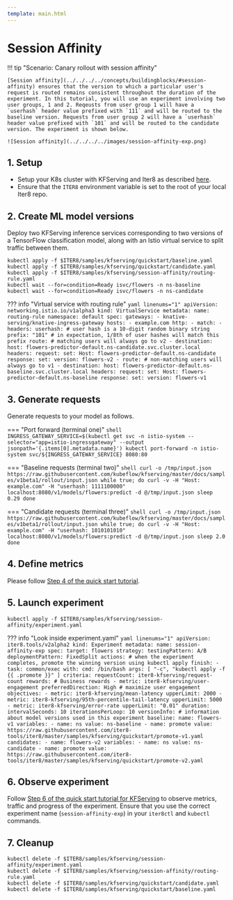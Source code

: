 ```yaml
---
template: main.html
---
```


# Session Affinity

!!! tip "Scenario: Canary rollout with session affinity"

    [Session affinity](../../../../concepts/buildingblocks/#session-affinity) ensures that the version to which a particular user's request is routed remains consistent throughout the duration of the experiment. In this tutorial, you will use an experiment involving two user groups, 1 and 2. Reqeusts from user group 1 will have a `userhash` header value prefixed with `111` and will be routed to the baseline version. Requests from user group 2 will have a `userhash` header value prefixed with `101` and will be routed to the candidate version. The experiment is shown below.

    ![Session affinity](../../../../images/session-affinity-exp.png)

## 1. Setup
* Setup your K8s cluster with KFServing and Iter8 as described [here](../../../../getting-started/quick-start/kfserving/platform-setup/).
* Ensure that the `ITER8` environment variable is set to the root of your local Iter8 repo.

## 2. Create ML model versions
Deploy two KFServing inference services corresponding to two versions of a TensorFlow classification model, along with an Istio virtual service to split traffic between them.

```shell
kubectl apply -f $ITER8/samples/kfserving/quickstart/baseline.yaml
kubectl apply -f $ITER8/samples/kfserving/quickstart/candidate.yaml
kubectl apply -f $ITER8/samples/kfserving/session-affinity/routing-rule.yaml
kubectl wait --for=condition=Ready isvc/flowers -n ns-baseline
kubectl wait --for=condition=Ready isvc/flowers -n ns-candidate
```

??? info "Virtual service with routing rule"
    ```yaml linenums="1"
    apiVersion: networking.istio.io/v1alpha3
    kind: VirtualService
    metadata:
      name: routing-rule
      namespace: default
    spec:
      gateways:
      - knative-serving/knative-ingress-gateway
      hosts:
      - example.com
      http:
      - match:
        - headers:
            userhash: # user hash is a 10-digit random binary string
              prefix: "101" # in expectation, 1/8th of user hashes will match this prefix
        route: # matching users will always go to v2
        - destination:
            host: flowers-predictor-default.ns-candidate.svc.cluster.local
          headers:
            request:
              set:
                Host: flowers-predictor-default.ns-candidate
            response:
              set:
                version: flowers-v2
      - route: # non-matching users will always go to v1
        - destination:
            host: flowers-predictor-default.ns-baseline.svc.cluster.local
          headers:
            request:
              set:
                Host: flowers-predictor-default.ns-baseline
            response:
              set:
                version: flowers-v1
    ```

## 3. Generate requests
Generate requests to your model as follows.

=== "Port forward (terminal one)"
    ```shell
    INGRESS_GATEWAY_SERVICE=$(kubectl get svc -n istio-system --selector="app=istio-ingressgateway" --output jsonpath='{.items[0].metadata.name}')
    kubectl port-forward -n istio-system svc/${INGRESS_GATEWAY_SERVICE} 8080:80
    ```

=== "Baseline requests (terminal two)"
    ```shell
    curl -o /tmp/input.json https://raw.githubusercontent.com/kubeflow/kfserving/master/docs/samples/v1beta1/rollout/input.json
    while true; do
    curl -v -H "Host: example.com" -H "userhash: 1111100000" localhost:8080/v1/models/flowers:predict -d @/tmp/input.json
    sleep 0.29
    done
    ```

=== "Candidate requests (terminal three)"
    ```shell
    curl -o /tmp/input.json https://raw.githubusercontent.com/kubeflow/kfserving/master/docs/samples/v1beta1/rollout/input.json
    while true; do
    curl -v -H "Host: example.com" -H "userhash: 1010101010" localhost:8080/v1/models/flowers:predict -d @/tmp/input.json
    sleep 2.0
    done
    ```

## 4. Define metrics
Please follow [Step 4 of the quick start tutorial](../../../../getting-started/quick-start/kfserving/tutorial/#4-define-metrics).

## 5. Launch experiment
```shell
kubectl apply -f $ITER8/samples/kfserving/session-affinity/experiment.yaml
```

??? info "Look inside experiment.yaml"
    ```yaml linenums="1"
    apiVersion: iter8.tools/v2alpha2
    kind: Experiment
    metadata:
      name: session-affinity-exp
    spec:
      target: flowers
      strategy:
        testingPattern: A/B
        deploymentPattern: FixedSplit
        actions:
          # when the experiment completes, promote the winning version using kubectl apply
          finish:
          - task: common/exec
            with:
              cmd: /bin/bash
              args: [ "-c", "kubectl apply -f {{ .promote }}" ]
      criteria:
        requestCount: iter8-kfserving/request-count
        rewards: # Business rewards
        - metric: iter8-kfserving/user-engagement
          preferredDirection: High # maximize user engagement
        objectives:
        - metric: iter8-kfserving/mean-latency
          upperLimit: 2000
        - metric: iter8-kfserving/95th-percentile-tail-latency
          upperLimit: 5000
        - metric: iter8-kfserving/error-rate
          upperLimit: "0.01"
      duration:
        intervalSeconds: 10
        iterationsPerLoop: 10
      versionInfo:
        # information about model versions used in this experiment
        baseline:
          name: flowers-v1
          variables:
          - name: ns
            value: ns-baseline
          - name: promote
            value: https://raw.githubusercontent.com/iter8-tools/iter8/master/samples/kfserving/quickstart/promote-v1.yaml
        candidates:
        - name: flowers-v2
          variables:
          - name: ns
            value: ns-candidate
          - name: promote
            value: https://raw.githubusercontent.com/iter8-tools/iter8/master/samples/kfserving/quickstart/promote-v2.yaml
    ```

## 6. Observe experiment
Follow [Step 6 of the quick start tutorial for KFServing](../../../../getting-started/quick-start/kfserving/tutorial/#6-understand-the-experiment) to observe metrics, traffic and progress of the experiment. Ensure that you use the correct experiment name (`session-affinity-exp`) in your `iter8ctl` and `kubectl` commands.

## 7. Cleanup
```shell
kubectl delete -f $ITER8/samples/kfserving/session-affinity/experiment.yaml
kubectl delete -f $ITER8/samples/kfserving/session-affinity/routing-rule.yaml
kubectl delete -f $ITER8/samples/kfserving/quickstart/candidate.yaml
kubectl delete -f $ITER8/samples/kfserving/quickstart/baseline.yaml
```
